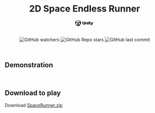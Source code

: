 <h1 align="center"> 2D Space Endless Runner </h1>

<div align = "center">
<a href="https://github.com/topics/unity">
<img height="20" width="60" src="readme_assets/unity-logo.jpg" />
</a>
</div>

<br>

<div align="center">

![GitHub watchers](https://img.shields.io/github/watchers/daridakr/helix-jump?style=flat-square)
![GitHub Repo stars](https://img.shields.io/github/stars/daridakr/helix-jump?style=flat-square)
![GitHub last commit](https://img.shields.io/github/last-commit/daridakr/helix-jump?style=flat-square)

</div>

<br>

## Demonstration



<br>

## Download to play
Download [SpaceRunner.zip](https://drive.google.com/file/d/1Jo7l9xFHky-uHSH8Zq6qriIhE0lTsTZl/view?usp=sharing)